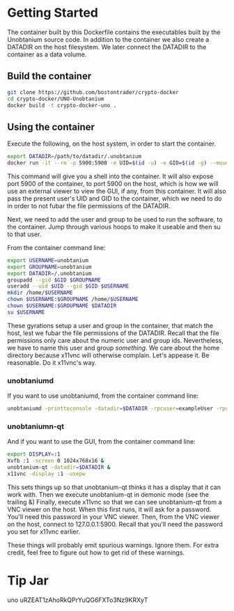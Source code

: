 # Getting Started

The container built by this Dockerfile contains the executables built by the Unobtanium source code.  In addition to the container we also create a DATADIR on the host filesystem.  We later connect the DATADIR to the container as a data volume.

## Build the container

```sh
git clone https://github.com/bostontrader/crypto-docker
cd crypto-docker/UNO-Unobtanium
docker build -t crypto-docker-uno . 
```

## Using the container

Execute the following, on the host system, in order to start the container.

```sh
export DATADIR=/path/to/datadir/.unobtanium
docker run -it --rm -p 5900:5900 -e UID=$(id -u) -e GID=$(id -g) --mount type=bind,source=$DATADIR,destination=/.unobtanium crypto-docker-uno
```
This command will give you a shell into the container.  It will also expose port 5900 of the container, to port 5900 on the host, which is how we will use an external viewer to view the GUI, if any, from this container.  It will also pass the present user's UID and GID to the container, which we need to do in order to not fubar the file permissions of the DATADIR.

Next, we need to add the user and group to be used to run the software, to the container.  Jump through various hoops to make it useable and then su to that user.

From the container command line:
```sh
export USERNAME=unobtanium
export GROUPNAME=unobtanium
export DATADIR=/.unobtanium
groupadd --gid $GID $GROUPNAME
useradd --uid $UID --gid $GID $USERNAME
mkdir /home/$USERNAME
chown $USERNAME:$GROUPNAME /home/$USERNAME
chown $USERNAME:$GROUPNAME $DATADIR
su $USERNAME
```

These gyrations setup a user and group in the container, that match the host, lest we fubar the file permissions of the DATADIR. Recall that the file permissions only care about the numeric user and group ids.  Nevertheless, we have to name this user and group _something_.  We care about the home directory because x11vnc will otherwise complain.  Let's appease it.  Be reasonable.  Do it x11vnc's way.


### unobtaniumd

If you want to use unobtaniumd, from the container command line:
```sh
unobtaniumd -printtoconsole -datadir=$DATADIR -rpcuser=exampleUser -rpcpassword=examplePassword
```


### unobtaniumn-qt

And if you want to use the GUI, from the container command line:
```sh
export DISPLAY=:1
Xvfb :1 -screen 0 1024x768x16 &
unobtanium-qt -datadir=$DATADIR &
x11vnc -display :1 -usepw
```

This sets things up so that unobtanium-qt thinks it has a display that it can work with.
Then we execute unobtanium-qt in demonic mode (see the trailing &)
Finally, execute x11vnc so that we can see unobtanium-qt from a VNC viewer on the host.  When this first runs, it will ask for a password.  You'll need this password in your VNC viewer.  Then, from the VNC viewer on the host, connect to 127.0.0.1:5900.  Recall that you'll need the password you set for x11vnc earlier.

These things will probably emit spurious warnings.  Ignore them.  For extra credit, feel free to figure out how to get rid of these warnings.


# Tip Jar
uno uRZEAT1zAhoRkQPrYuQG6FXTo3Nz9KRXyT

